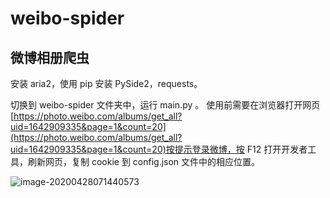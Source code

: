 # weibo-spider

## 微博相册爬虫
安装 aria2，使用 pip 安装 PySide2，requests。

切换到 weibo-spider 文件夹中，运行 main.py 。
使用前需要在浏览器打开网页[https://photo.weibo.com/albums/get_all?uid=1642909335&page=1&count=20](https://photo.weibo.com/albums/get_all?uid=1642909335&page=1&count=20)按提示登录微博，按 F12 打开开发者工具，刷新网页，复制 cookie 到 config.json 文件中的相应位置。

![image-20200428071440573](https://i.loli.net/2020/04/28/jqa5ki4uKmDGBx8.png)
